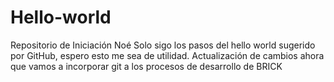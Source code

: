 # Hello-world
Repositorio de Iniciación Noé 
Solo sigo los pasos del hello world sugerido por GitHub, espero esto me sea de utilidad.
Actualización de cambios ahora que vamos a incorporar git a los procesos de desarrollo de BRICK
